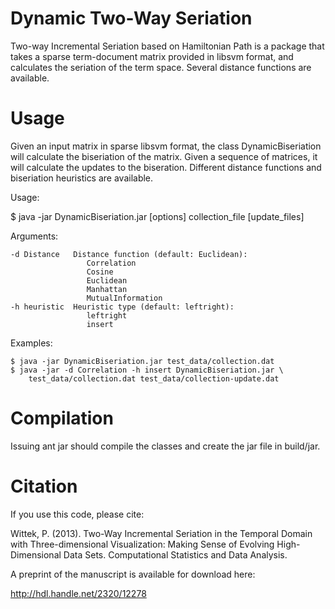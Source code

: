 Dynamic Two-Way Seriation
==
Two-way Incremental Seriation based on Hamiltonian Path is a package that takes a sparse term-document matrix provided in libsvm format, and calculates the seriation of the term space. Several distance functions are available. 

Usage
==
Given an input matrix in sparse libsvm format, the class DynamicBiseriation will calculate the biseriation of the matrix. Given a sequence of matrices, it will calculate the updates to the biseration. Different distance functions and biseriation heuristics are available.

Usage:

   $ java -jar DynamicBiseriation.jar [options] collection_file [update_files]

Arguments:

    -d Distance   Distance function (default: Euclidean):
                     Correlation
                     Cosine
                     Euclidean
                     Manhattan
                     MutualInformation
    -h heuristic  Heuristic type (default: leftright):
                     leftright
                     insert

Examples:

    $ java -jar DynamicBiseriation.jar test_data/collection.dat
    $ java -jar -d Correlation -h insert DynamicBiseriation.jar \
        test_data/collection.dat test_data/collection-update.dat

Compilation
==
Issuing ant jar should compile the classes and create the jar file in build/jar.

Citation
==
If you use this code, please cite: 

Wittek, P. (2013). Two-Way Incremental Seriation in the Temporal Domain with Three-dimensional Visualization: Making Sense of Evolving High-Dimensional Data Sets. Computational Statistics and Data Analysis.

A preprint of the manuscript is available for download here:

http://hdl.handle.net/2320/12278
